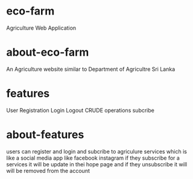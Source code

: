 # eco-farm
Agriculture Web Application
# about-eco-farm
An Agriculture website similar to Department of Agricultre Sri Lanka
# features
User Registration
Login
Logout
CRUDE operations
subcribe
# about-features
users can register and login and subcribe to agriculure services which is like a social media app like facebook instagram if they subscribe for a services it will be update in thei hope page and if they unsubscribe it will will be removed from the account
